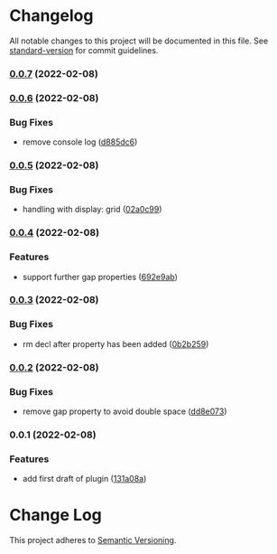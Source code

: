 # Changelog

All notable changes to this project will be documented in this file. See [standard-version](https://github.com/conventional-changelog/standard-version) for commit guidelines.

### [0.0.7](https://github.com/lukaskoeller/postcss-flexbox-gap/compare/v0.0.6...v0.0.7) (2022-02-08)

### [0.0.6](https://github.com/lukaskoeller/postcss-flexbox-gap/compare/v0.0.5...v0.0.6) (2022-02-08)


### Bug Fixes

* remove console log ([d885dc6](https://github.com/lukaskoeller/postcss-flexbox-gap/commit/d885dc630e4daf5767be9268478294851a915726))

### [0.0.5](https://github.com/lukaskoeller/postcss-flexbox-gap/compare/v0.0.4...v0.0.5) (2022-02-08)


### Bug Fixes

* handling with display: grid ([02a0c99](https://github.com/lukaskoeller/postcss-flexbox-gap/commit/02a0c994b3d1a3ddea8b7cb90e935b9e7046ecc3))

### [0.0.4](https://github.com/lukaskoeller/postcss-flexbox-gap/compare/v0.0.3...v0.0.4) (2022-02-08)


### Features

* support further gap properties ([692e9ab](https://github.com/lukaskoeller/postcss-flexbox-gap/commit/692e9abc22e797773888e124a4015001e5940c55))

### [0.0.3](https://github.com/lukaskoeller/postcss-flexbox-gap/compare/v0.0.2...v0.0.3) (2022-02-08)


### Bug Fixes

* rm decl after property has been added ([0b2b259](https://github.com/lukaskoeller/postcss-flexbox-gap/commit/0b2b259bf465af8ec8d1210f9286cdd46c00c8e2))

### [0.0.2](https://github.com/lukaskoeller/postcss-flexbox-gap/compare/v0.0.1...v0.0.2) (2022-02-08)


### Bug Fixes

* remove gap property to avoid double space ([dd8e073](https://github.com/lukaskoeller/postcss-flexbox-gap/commit/dd8e07331f846fcc00343592ddd692234105ccad))

### 0.0.1 (2022-02-08)


### Features

* add first draft of plugin ([131a08a](https://github.com/lukaskoeller/postcss-flexbox-gap/commit/131a08a2c9e764df821c049daf2e39f08ec2f6cc))

# Change Log

This project adheres to [Semantic Versioning](http://semver.org/).
